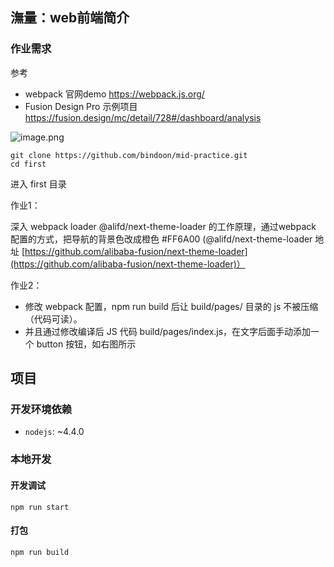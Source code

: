 ## 潕量：web前端简介

### 作业需求

参考

- webpack 官网demo https://webpack.js.org/
- Fusion Design Pro 示例项目 https://fusion.design/mc/detail/728#/dashboard/analysis

![image.png](https://i.loli.net/2021/03/17/pQCDN5Fs2jVhw4M.png)

```shell
git clone https://github.com/bindoon/mid-practice.git
cd first
```
进入 first 目录

作业1：

深入 webpack loader @alifd/next-theme-loader 的工作原理，通过webpack 配置的方式，把导航的背景色改成橙色 #FF6A00 (@alifd/next-theme-loader  地址 [https://github.com/alibaba-fusion/next-theme-loader](https://github.com/alibaba-fusion/next-theme-loader)）

作业2：

- 修改 webpack 配置，npm run build 后让 build/pages/ 目录的 js 不被压缩（代码可读）。
- 并且通过修改编译后 JS 代码 build/pages/index.js，在文字后面手动添加一个 button 按钮，如右图所示

## 项目

### 开发环境依赖

- `nodejs`: ~4.4.0

### 本地开发

#### 开发调试

```
npm run start
```

#### 打包

```
npm run build
```

